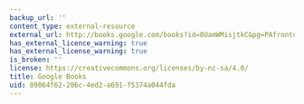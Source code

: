 ```yaml
---
backup_url: ''
content_type: external-resource
external_url: http://books.google.com/books?id=8UamWMisjtkC&pg=PAfrontcover
has_external_licence_warning: true
has_external_license_warning: true
is_broken: ''
license: https://creativecommons.org/licenses/by-nc-sa/4.0/
title: Google Books
uid: 09064f62-206c-4ed2-a691-f5374a044fda
---
```

